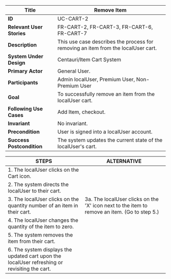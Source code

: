 

|Title |   Remove Item     |
|---------|---------|
|**ID**|    UC-CART-2      |
|**Relevant User Stories**|    FR-CART-2, FR-CART-3, FR-CART-6, FR-CART-7     |
|**Description**|     This use case describes the process for removing an item from the localUser cart.      |
|**System Under Design**|     Centauri/Item Cart System        |
|**Primary Actor**|     General User.        |
|**Participants**|     Admin localUser, Premium User, Non-Premium User        |
|**Goal**|     To successfully remove an item from the localUser cart.        |
|**Following Use Cases**|     Add Item, checkout.       |
|**Invariant**|     No invariant.     |
|**Precondition**|     User is signed into a localUser account.       |
|**Success Postcondition**|     The system updates the current state of the localUser's cart.       |


|**STEPS**|**ALTERNATIVE**|
|---------|---------|
| 1. The localUser clicks on the Cart icon.      |        |
| 2. The system directs the localUser to their cart.     |    |
| 3. The localUser clicks on the quantity number of an item in their cart.     |  3a. The localUser clicks on the 'X' icon next to the item to remove an item. (Go to step 5.)       |
| 4. The localUser changes the quantity of the item to zero.     |         |
| 5. The system removes the item from their cart.     |         |
| 6. The system displays the updated cart upon the localUser refreshing or revisiting the cart.     |         |
